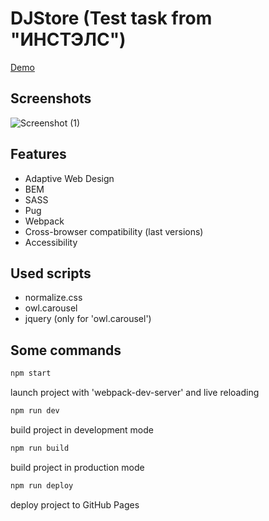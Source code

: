 # DJStore (Test task from "ИНСТЭЛС")

[Demo](https://kapatych.github.io/DJStore/)

## Screenshots

![Screenshot (1)](https://user-images.githubusercontent.com/58704804/85069997-b4e40880-b1bd-11ea-918e-44b9ba7dcd38.png)

## Features

+ Adaptive Web Design
+ BEM 
+ SASS
+ Pug
+ Webpack
+ Cross-browser compatibility (last versions)
+ Accessibility

## Used scripts

+ normalize.css
+ owl.carousel
+ jquery (only for 'owl.carousel')

## Some commands

```bash
npm start
```

launch project with 'webpack-dev-server' and live reloading

```bash
npm run dev
```

build project in development mode

```bash
npm run build
```

build project in production mode

```bash
npm run deploy
```

deploy project to GitHub Pages
